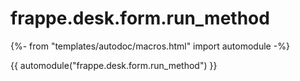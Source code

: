# frappe.desk.form.run_method

{%- from "templates/autodoc/macros.html" import automodule -%}

{{ automodule("frappe.desk.form.run_method") }}